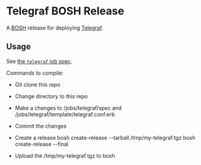 # Telegraf BOSH Release

A [BOSH](https://bosh.io) release for deploying [Telegraf](https://github.com/influxdata/telegraf).

## Usage

See [the `telegraf` job spec](jobs/telegraf/spec).

Commands to compile:

 * Git clone this repo
 * Change directory to this repo
 * Make a changes to /jobs/telegraf/spec and /jobs/telegraf/template/telegraf.conf.erb
 * Commit the changes
 * Create a release
   bosh create-release --tarball /tmp/my-telegraf.tgz
   bosh create-release --final

* Upload the /tmp/my-telegraf.tgz to bosh